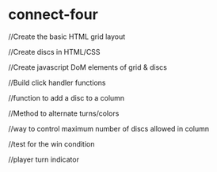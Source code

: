 # connect-four

//Create the basic HTML grid layout

//Create discs in HTML/CSS

//Create javascript DoM elements of grid & discs

//Build click handler functions

//function to add a disc to a column

//Method to alternate turns/colors

//way to control maximum number of discs allowed in column

//test for the win condition

//player turn indicator